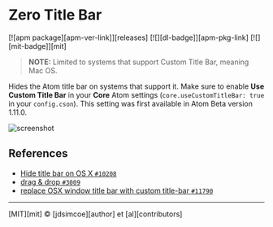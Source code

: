 # Zero Title Bar

[![apm package][apm-ver-link]][releases]
[![][dl-badge]][apm-pkg-link]
[![][mit-badge]][mit]

> **NOTE:** Limited to systems that support Custom Title Bar, meaning Mac OS.

Hides the Atom title bar on systems that support it. Make sure to enable **Use Custom Title Bar** in your **Core** Atom settings (`core.useCustomTitleBar: true` in your `config.cson`). This setting was first available in Atom Beta version 1.11.0.

![screenshot](https://cl.ly/101E24402V1a/image)

## References

- [Hide title bar on OS X `#10208`](https://github.com/atom/atom/pull/10208)
- [drag & drop `#3009`](https://github.com/electron/electron/issues/3009)
- [replace OSX window title bar with custom title-bar `#11790`](https://github.com/atom/atom/pull/11790)

---

[MIT][mit] © [jdsimcoe][author] et [al][contributors]
